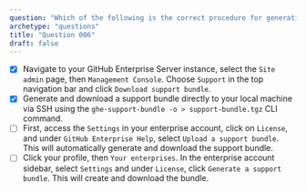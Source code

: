 ```yaml
---
question: "Which of the following is the correct procedure for generating a support bundle in GitHub Enterprise Server?"
archetype: "questions"
title: "Question 006"
draft: false
---
```


- [x] Navigate to your GitHub Enterprise Server instance, select the `Site admin` page, then `Management Console`. Choose `Support` in the top navigation bar and click `Download support bundle`.
- [x] Generate and download a support bundle directly to your local machine via SSH using the `ghe-support-bundle -o > support-bundle.tgz` CLI command.
- [ ] First, access the `Settings` in your enterprise account, click on `License`, and under `GitHub Enterprise Help`, select `Upload a support bundle`. This will automatically generate and download the support bundle.
- [ ] Click your profile, then `Your enterprises`. In the enterprise account sidebar, select `Settings` and under `License`, click `Generate a support bundle`. This will create and download the bundle.
